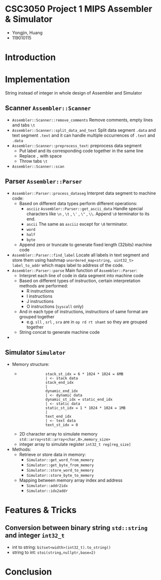 # CSC3050 Project 1 MIPS Assembler & Simulator
* Yongjin, Huang
* 119010115

# Introduction

# Implementation
String instead of integer in whole design of Assembler and Simulator

## Scanner `Assembler::Scanner`

* `Assembler::Scanner::remove_comments` Remove comments, empty lines and tabs `\t`
* `Assembler::Scanner::split_data_and_text` Split data segment `.data` and text segment `.text` and it can handle multiple occurrences of `.text` and `.data`
* `Assembler::Scanner::preprocess_text`: preprocess data segment
  * Put label and its corresponding code together in the same line
  * Replace `,` with space ` `
  * Throw tabs `\t` 
* `Assembler::Scanner::scan`

## Parser `Assembler::Parser`

* `Assembler::Parser::process_dataseg` Interpret data segment to machine code:
  * Based on different data types perform different operations:
    * `asciiz` `Assembler::Parser::get_ascii_data` Handle special characters like `\n` , `\t` , `\'` , `\"` , `\\`. Append `\0` terminator to its end.
    * `ascii` The same as `asciiz` except for `\0` terminator.
    * `word`
    * `half`
    * `byte`
  * Append zero or truncate to generate fixed length (32bits) machine code
* `Assembler::Parser::find_label` Locate all labels in text segment and store them using hashmap `unordered_map<string, uint32_t> label_to_addr` which maps label to address of the code.
* `Assembler::Parser::parse` Main function of `Assembler::Parser`:
  * Interpret each line of code in data segment into machine code
  * Based on different types of instruction, certain interpretation methods are performed:
    * R instructions
    * I instructions
    * J instructions
    * O instructions (`syscall` only)
  * And in each type of instructions, instructions of same format are grouped together
    * e.g. `sll` , `srl` , `sra` are in `op rd rt shamt` so they are grouped together
  * String concat to generate machine code
* 

## Simulator `Simulator`
* Memory structure:
  * ```
                stack_st_idx = 6 * 1024 * 1024 = 6MB
                | <- stack data
                stack_end_idx
                | 
                dynamic_end_idx
                | <- dynamic data
                dynamic_st_idx = static_end_idx
                | <- static data
                static_st_idx = 1 * 1024 * 1024 = 1MB
                |
                text_end_idx
                | <- text data
                text_st_idx = 0
    ```
  * 2D character array to simulate memory `std::array<std::array<char,8>,memory_size>`
  * integer array to simulate register `int32_t reg[reg_size]`
* Methods:
  * Retrieve or store data in memory:
    * `Simulator::get_word_from_memory`
    * `Simulator::get_byte_from_memory`
    * `Simulator::store_word_to_memory`
    * `Simulator::store_byte_to_memory`
  * Mapping between memory array index and address
    * `Simulator::addr2idx`
    * `Simulator::idx2addr`

# Features & Tricks

## Conversion between binary string `std::string` and integer `int32_t`
* int to string: `bitset<width>(int32_t).to_string()`
* string to int: `stoi(string,nullptr,base=2)`

# Conclusion